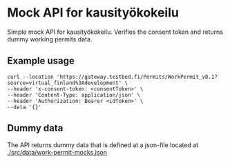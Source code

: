 # Mock API for kausityökokeilu

Simple mock API for kausityökokeilu. Verifies the consent token and returns dummy working permits data. 

## Example usage

```
curl --location 'https://gateway.testbed.fi/Permits/WorkPermit_v0.1?source=virtual_finland%3Adevelopment' \
--header 'x-consent-token: <consentToken>' \
--header 'Content-Type: application/json' \
--header 'Authorization: Bearer <idToken>' \
--data '{}'
```

## Dummy data

The API returns dummy data that is defined at a json-file located at [./src/data/work-permit-mocks.json](./src/data/work-permit-mocks.json)